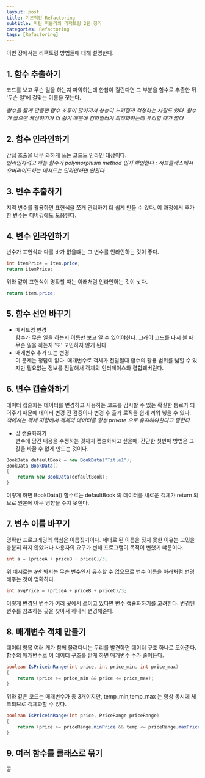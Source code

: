 ```yaml
---
layout: post
title: 기본적인 Refactoring 
subtitle: 마틴 파울러의 리팩토링 2판 정리
categories: Refactoring
tags: [Refactoring]
---
```


이번 장에서는 리팩토링 방법들에 대해 설명한다.

## 1. 함수 추출하기  
코드를 보고 무슨 일을 하는지 파악하는데 한참이 걸린다면 그 부분을 함수로 추출한 뒤 '무슨 일'에 걸맞는 이름을 짓는다.  

*함수를 짧게 만들면 함수 초루이 많아져서 성능이 느려질까 걱정하는 사람도 있다. 함수가 짧으면 캐싱하기가 더 쉽기 때문에 컴파일러가 최적화하는데 유리할 때가 많다*

## 2. 함수 인라인하기  
간접 호출을 너무 과하게 쓰는 코드도 인라인 대상이다.   
*인라인하려고 하는 함수가 polymorphism method 인지 확인한다 : 서브클래스에서 오버라이드하는 메서드는 인라인하면 안된다*

## 3. 변수 추출하기  
지역 변수를 활용하면 표현식을 쪼개 관리하기 더 쉽게 만들 수 있다. 이 과정에서 추가한 변수는 디버깅에도 도움된다.  

## 4. 변수 인라인하기  
변수가 표현식과 다를 바가 없을떄는 그 변수를 인라인하는 것이 좋다.  
```java
int itemPrice = item.price;
return itemPrice;
```
위와 같이 표현식이 명확할 때는 아래처럼 인라인하는 것이 낫다.  

```java
return item.price;
```

## 5. 함수 선언 바꾸기  
- 메서드명 변경  
함수가 무슨 일을 하는지 이름만 보고 알 수 있어야한다. 그래야 코드를 다시 볼 때 무슨 일을 하는지 '또' 고민하지 않게 된다.  
- 매개변수 추가 또는 변경  
이 문제는 정답이 없다. 매개변수로 객체가 전달될때 함수의 활용 범위를 넓힐 수 있지만 필요없는 정보를 전달해서 객체의 인터페이스와 결합돼버린다.

## 6. 변수 캡슐화하기
데이터 캡슐화는 데이터를 변경하고 사용하는 코드를 감시할 수 있는 확실한 통로가 되어주기 때문에 데이터 변경 전 검증이나 변경 후 출가 로직을 쉽게 끼워 넣을 수 있다.  
*책에서는 객체 지향에서 객체의 데이터를 항상 private 으로 유지해야한다고 말한다.*
- 값 캡슐화하기  
변수에 담긴 내용을 수정하는 것까지 캡슐화하고 싶을때, 간단한 첫번째 방법은 그 값을 바꿀 수 없게 만드는 것이다.

```java
BookData defaultBook = new BookData("Title1");
BookData BookData()
{
    return new BookData(defaultBook);
}
```
이렇게 하면 BookData() 함수로는 defaultBook 의 데이터를 새로운 객체가 return 되므로 원본에 아무 영향을 주지 못한다. 

## 7. 변수 이름 바꾸기  
명확한 프로그래밍의 핵심은 이름짓기이다. 제대로 된 이름을 짓지 못한 이유는 고민을 충분히 하지 않았거나 사용자의 요구가 변해 프로그램이 목적이 변했기 떄문이다.
```java
int a = (priceA + priceB + priceC)/3;
```
위 예시로는 a만 봐서는 무슨 변수인지 유추할 수 없으므로 변수 이름을 아래처럼 변경해주는 것이 명확하다.
```java
int avgPrice = (priceA + priceB + priceC)/3;
```
이렇게 변경된 변수가 여러 곳에서 쓰이고 있다면 변수 캡슐화하기를 고려한다. 변경된 변수를 참조하는 곳을 찾아서 하나씩 변경해준다.  

## 8. 매개변수 객체 만들기

데이터 항목 여러 개가 함께 몰려다니는 무리를 발견하면 데이터 구조 하나로 모아준다. 함수의 매개변수로 이 데이터 구조를 받게 하면 매개변수 수가 줄어든다.
```java
boolean IsPriceinRange(int price, int price_min, int price_max)
{
    return (price >= price_min && price <= price_max);
}
```  

위와 같은 코드는 매개변수가 총 3개이지만, temp_min,temp_max 는 항상 동시에 체크되므로 객체화할 수 있다.  

```java
boolean IsPriceinRange(int price, PriceRange priceRange)
{
    return (price >= priceRange.minPrice && temp <= priceRange.maxPrice);
}
```  
## 9. 여러 함수를 클래스로 묶기
공
